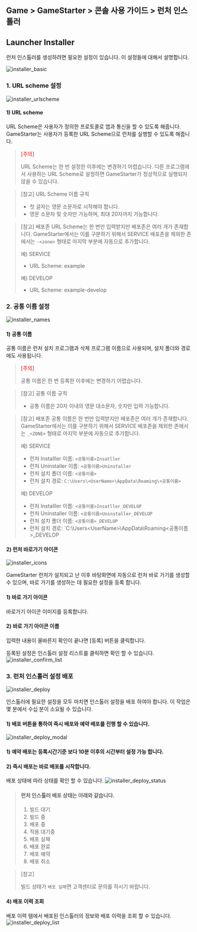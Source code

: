 ## Game > GameStarter > 콘솔 사용 가이드 > 런처 인스톨러

## Launcher Installer
런처 인스톨러를 생성하려면 필요한 설정이 있습니다.
이 설정들에 대해서 설명합니다.

![installer_basic](https://kr1-api-object-storage.nhncloudservice.com/v1/AUTH_2acdfabf4efe4efc8a04c00b348110c9/cdn_origin/prod_gamestarter/console/installer/gamestarter_installer_basic_250717.png)

### 1. URL scheme 설정
![installer_urlscheme](https://kr1-api-object-storage.nhncloudservice.com/v1/AUTH_2acdfabf4efe4efc8a04c00b348110c9/cdn_origin/prod_gamestarter/console/installer/gamestarter_installer_url_scheme_250717.png)

#### 1) URL scheme

URL Scheme은 사용자가 정의한 프로토콜로 앱과 통신을 할 수 있도록 해줍니다.
GameStarter는 사용자가 등록한 URL Scheme으로 런처를 실행할 수 있도록 해줍니다.

> <font color="red">[주의]</font><br/>
>
> URL Scheme는 한 번 설정한 이후에는 변경하기 어렵습니다.
> 다른 프로그램에서 사용하는 URL Scheme로 설정하면 GameStarter가 정상적으로 실행되지 않을 수 있습니다.


> [참고] URL Scheme 이름 규칙
> 
> - 첫 글자는 영문 소문자로 시작해야 합니다.
> - 영문 소문자 및 숫자만 가능하며, 최대 20자까지 가능합니다.

> [참고] 배포존
> URL Scheme는 한 번만 입력받지만 배포존은 여러 개가 존재합니다.
> GameStarter에서는 이를 구분하기 위해서 SERVICE 배포존을 제외한 존에서는 `-<zone>` 형태로 마지막 부분에 자동으로 추가합니다.
> 
> 예) SERVICE
> - URL Scheme: example
> 
> 예) DEVELOP
> - URL Scheme: example-develop

### 2. 공통 이름 설정
![installer_names](https://kr1-api-object-storage.nhncloudservice.com/v1/AUTH_2acdfabf4efe4efc8a04c00b348110c9/cdn_origin/prod_gamestarter/console/installer/gamestarter_installer_name_250717.png)

#### 1) 공통 이름
공통 이름은 런처 설치 프로그램과 삭제 프로그램 이름으로 사용되며, 설치 폴더와 경로에도 사용됩니다.

> <font color="red">[주의]</font><br/>
>
> 공통 이름은 한 번 등록한 이후에는 변경하기 어렵습니다.

> [참고] 공통 이름 규칙
> 
> - 공통 이름은 20자 이내의 영문 대소문자, 숫자만 입력 가능합니다.

> [참고] 배포존
> 공통 이름은 한 번만 입력받지만 배포존은 여러 개가 존재합니다.
> GameStarter에서는 이를 구분하기 위해서 SERVICE 배포존을 제외한 존에서는 `_<ZONE>` 형태로 마지막 부분에 자동으로 추가합니다.
> 
> 예) SERVICE
> - 런처 Installler 이름: `<공통이름>Insatller`
> - 런처 Uninstaller 이름: `<공통이름>Uninstaller`
> - 런처 설치 폴더 이름: `<공통이름>`
> - 런처 설치 경로: `C:\Users\<UserName>\AppData\Roaming\<공통이름>`
>
> 예) DEVELOP
> - 런처 Installler 이름: `<공통이름>Insatller_DEVELOP`
> - 런처 Uninstaller 이름: `<공통이름>Uninstaller_DEVELOP`
> - 런처 설치 폴더 이름: `<공통이름>_DEVELOP`
> - 런처 설치 경로: `C:\Users\<UserName>\AppData\Roaming\<공통이름>_DEVELOP

#### 2) 런처 바로가기 아이콘
![installer_icons](https://kr1-api-object-storage.nhncloudservice.com/v1/AUTH_2acdfabf4efe4efc8a04c00b348110c9/cdn_origin/prod_gamestarter/console/installer/gamestarter_installer_reg_shotcut_250717.png)

GameStarter 런처가 설치되고 난 이후 바탕화면에 자동으로 런처 바로 가기를 생성할 수 있으며,
바로 가기를 생성하는 데 필요한 설정을 등록 합니다.

#### 1) 바로 가기 아이콘
바로가기 아이콘 이미지를 등록합니다.

#### 2) 바로 가기 아이콘 이름

입력한 내용이 올바른지 확인이 끝나면 [등록] 버튼을 클릭합니다.

등록된 설정은 인스톨러 설정 리스트를 클릭하면 확인 할 수 있습니다.
![installer_confirm_list](https://kr1-api-object-storage.nhncloudservice.com/v1/AUTH_2acdfabf4efe4efc8a04c00b348110c9/cdn_origin/prod_gamestarter/console/installer/gamestarter_installer_reg_shotcut_after_list_click_250717.png)


### 3. 런처 인스톨러 설정 배포
![installer_deploy](https://kr1-api-object-storage.nhncloudservice.com/v1/AUTH_2acdfabf4efe4efc8a04c00b348110c9/cdn_origin/prod_gamestarter/console/installer/gamestarter_installer_reg_shotcut_deploy_250717.png)

인스톨러에 필요한 설정을 모두 마치면 인스톨러 설정을 배포 하여야 합니다.
이 작업은 몇 분에서 수십 분이 소요될 수 있습니다.

#### 1) 배포 버튼을 통하여 즉시 배포와 예약 배포를 진행 할 수 있습니다.
![installer_deploy_modal](https://kr1-api-object-storage.nhncloudservice.com/v1/AUTH_2acdfabf4efe4efc8a04c00b348110c9/cdn_origin/prod_gamestarter/console/installer/gamestarter_installer_reg_shotcut_deploy_modal_250717.png)

#### 1) 예약 배포는 등록시간기준 보다 10분 이후의 시간부터 설정 가능 합니다.
#### 2) 즉시 배포는 바로 배포를 시작합니다.

배포 상태에 따라 상태를 확인 할 수 있습니다.
![installer_deploy_status](https://kr1-api-object-storage.nhncloudservice.com/v1/AUTH_2acdfabf4efe4efc8a04c00b348110c9/cdn_origin/prod_gamestarter/console/installer/gamestarter_installer_reg_shotcut_deploy_reservation_confirm_2_250717.png)

> #### 런처 인스톨러 배포 상태는 아래와 같습니다.
> 1. 빌드 대기
> 2. 빌드 중
> 3. 배포 중
> 4. 적용 대기중
> 5. 배포 실패
> 6. 배포 완료
> 7. 배포 예약
> 8. 배포 취소

> [참고]
>
> 빌드 상태가 `배포 실패`면 고객센터로 문의를 하시기 바랍니다.

#### 4) 배포 이력 조회
배포 이력 템에서 배포된 인스톨러의 정보와 배포 이력을 조회 할 수 있습니다.
![installer_deploy_list](https://kr1-api-object-storage.nhncloudservice.com/v1/AUTH_2acdfabf4efe4efc8a04c00b348110c9/cdn_origin/prod_gamestarter/console/installer/gamestarter_installer_reg_shotcut_deploy_list_250717.png)

